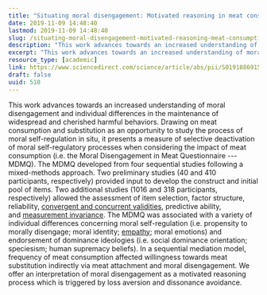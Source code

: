 ```yaml
---
title: "Situating moral disengagement: Motivated reasoning in meat consumption and substitution"
date: 2019-11-09 14:48:40
lastmod: 2019-11-09 14:48:40
slug: /situating-moral-disengagement-motivated-reasoning-meat-consumption-and-substitution
description: "This work advances towards an increased understanding of moral disengagement and individual differences in the maintenance of widespread and cherished harmful behaviors. Drawing on meat consumption and substitution as an opportunity to study the process of moral self-regulation in situ, it presents a measure of selective deactivation of moral self-regulatory processes when considering the impact of meat consumption (i.e. the Moral Disengagement in Meat Questionnaire — MDMQ). The MDMQ developed from four sequential studies following a mixed-methods approach."
excerpt: "This work advances towards an increased understanding of moral disengagement and individual differences in the maintenance of widespread and cherished harmful behaviors. Drawing on meat consumption and substitution as an opportunity to study the process of moral self-regulation in situ, it presents a measure of selective deactivation of moral self-regulatory processes when considering the impact of meat consumption (i.e. the Moral Disengagement in Meat Questionnaire — MDMQ). The MDMQ developed from four sequential studies following a mixed-methods approach."
resource_type: [academic]
link: https://www.sciencedirect.com/science/article/abs/pii/S0191886915300635?via%3Dihub=
draft: false
uuid: 510
---
```

This work advances towards an increased understanding of moral
disengagement and individual differences in the maintenance of
widespread and cherished harmful behaviors. Drawing on meat consumption
and substitution as an opportunity to study the process of moral
self-regulation in situ, it presents a measure of selective deactivation
of moral self-regulatory processes when considering the impact of meat
consumption (i.e. the Moral Disengagement in Meat Questionnaire ---
MDMQ). The MDMQ developed from four sequential studies following a
mixed-methods approach. Two preliminary studies (40 and 410
participants, respectively) provided input to develop the construct and
initial pool of items. Two additional studies (1016 and 318
participants, respectively) allowed the assessment of item selection,
factor structure, reliability, [convergent and concurrent
validities](https://www.sciencedirect.com/topics/psychology/convergent-validity "Learn more about Convergent Validity from ScienceDirect's AI-generated Topic Pages"),
predictive ability, and [measurement
invariance](https://www.sciencedirect.com/topics/psychology/measurement-invariance "Learn more about Measurement Invariance from ScienceDirect's AI-generated Topic Pages").
The MDMQ was associated with a variety of individual differences
concerning moral self-regulation (i.e. propensity to morally disengage;
moral
identity; [empathy](https://www.sciencedirect.com/topics/psychology/empathy "Learn more about Empathy from ScienceDirect's AI-generated Topic Pages");
moral emotions) and endorsement of dominance ideologies (i.e. social
dominance orientation; speciesism; human supremacy beliefs). In a
sequential mediation model, frequency of meat consumption affected
willingness towards meat substitution indirectly via meat attachment and
moral disengagement. We offer an interpretation of moral disengagement
as a motivated reasoning process which is triggered by loss aversion and
dissonance avoidance.
